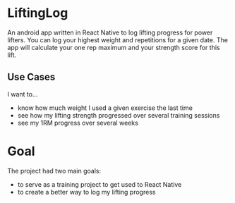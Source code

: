 # LiftingLog

An android app written in React Native to log lifting progress for power lifters.
You can log your highest weight and repetitions for a given date.
The app will calculate your one rep maximum and your strength score for this lift.


## Use Cases
I want to...
* know how much weight I used a given exercise the last time
* see how my lifting strength progressed over several training sessions
* see my 1RM progress over several weeks

# Goal

The project had two main goals:
* to serve as a training project to get used to React Native
* to create a better way to log my lifting progress
